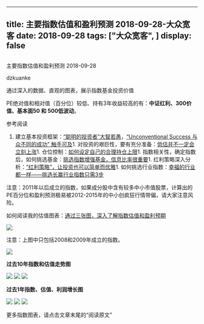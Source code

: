 
---
title:   主要指数估值和盈利预测 2018-09-28-大众宽客
date: 2018-09-28
tags: ["大众宽客", ]
display: false
---


## 



主要指数估值和盈利预测 2018-09-28




dzkuanke




通过深入的数据、直观的图表，展示指数基金投资价值


PE绝对值和相对值（百分位）较低、持有3年收益较高的有：**中证红利、300价值、基本面50 和 500低波动**。



参考阅读
1. 建立基本投资框架：[“聪明的投资者”大智若愚](http://mp.weixin.qq.com/s?__biz=MzAwMTc1MDcwNw==&amp;mid=2648273008&amp;idx=1&amp;sn=1986e188daec22378d05243c9970483c&amp;chksm=82f933acb58ebabae67065fc8fb942a6458e6d204acbfe42d5eaf68f6c49ee02353936ac64c5&amp;scene=21#wechat_redirect)，[“Unconventional Success 与众不同的成功” 触手可及](http://mp.weixin.qq.com/s?__biz=MzAwMTc1MDcwNw==&amp;mid=2648273011&amp;idx=1&amp;sn=e22705a245e90fb6e42877456523cdcd&amp;chksm=82f933afb58ebab9945ddad1406b7ee013416143466430ab9e04883cf94942b0d1dc10ac6ca1&amp;scene=21#wechat_redirect)1. 对投资的艰巨性，要有充分准备：[低估并不一定会立刻上涨](http://mp.weixin.qq.com/s?__biz=MzAwMTc1MDcwNw==&amp;mid=2648272785&amp;idx=1&amp;sn=9d714f0b5ff155d37941bac5e3bd5ae2&amp;chksm=82f92c4db58ea55bd7466b6630b06154a4732053fd8c5ef953f51d77bef4920c4620eb713c68&amp;scene=21#wechat_redirect)1. 仓位控制：[如何设定自己的合理持仓上限](http://mp.weixin.qq.com/s?__biz=MzAwMTc1MDcwNw==&amp;mid=2648272959&amp;idx=1&amp;sn=0d0e0487ba2dfa90138092d0973da1b6&amp;chksm=82f933e3b58ebaf59bbe5d49a7f9eea8dcae1ae24d5793d520c03a937e970495fbd8e0bceac7&amp;scene=21#wechat_redirect)1. 指数相关性，确定指数后，如何挑选基金：[挑选指数增强基金，信息比率很重要](http://mp.weixin.qq.com/s?__biz=MzAwMTc1MDcwNw==&amp;mid=2648272953&amp;idx=1&amp;sn=bcd9bd75a73911a98c6b619431f5dd90&amp;chksm=82f933e5b58ebaf31a40f518d43511dfe1c0c7ec906fd079d2011b593a46517a08f76816347d&amp;scene=21#wechat_redirect)1. 红利策略深入分析：[“红利策略”，让投资也可以简单而优雅](http://mp.weixin.qq.com/s?__biz=MzAwMTc1MDcwNw==&amp;mid=2648272962&amp;idx=1&amp;sn=2d34bdfc8e1ae77d6cae4e9ecd258aa5&amp;chksm=82f9339eb58eba883cf976ef1ad27b83da5215a11a3ff63dc624abdbe035866b86b844e8541a&amp;scene=21#wechat_redirect)1. 如何挑选行业指数：[幸福的行业都一样——挑选长赢行业指数只需3步](http://mp.weixin.qq.com/s?__biz=MzAwMTc1MDcwNw==&amp;mid=2648273097&amp;idx=1&amp;sn=2f957b81f3a7e74bc0c5ee9c00f5c027&amp;chksm=82f93315b58eba03bdd47cad22bda4c984a9762246dbcad1682d68578a21f5a574b80f1b11d7&amp;scene=21#wechat_redirect)


注意：2011年以后成立的指数<h-char unicode="ff0c" class="">，</h-char>如果成分股中含有较多中小市值股票<h-char unicode="ff0c" class="">，</h-char>计算出的PE百分位和盈利预测极易被2012-2015年的中小创疯狂行情带偏<h-char unicode="ff0c" class="">，</h-char>请大家注意风险。



如何阅读我的估值图表：[通过三张图，深入了解指数估值和盈利预期](http://mp.weixin.qq.com/s?__biz=MzAwMTc1MDcwNw==&amp;mid=2648272932&amp;idx=1&amp;sn=3c59f8e37a725396d20f150d499bfed9&amp;chksm=82f933f8b58ebaeed34a6e2998fcda433b5bd0b3dedf2b2601b0665859f2cdb8f757c90cea3c&amp;scene=21#wechat_redirect)



<img class="" data-copyright="0" data-ratio="0.9398797595190381" data-s="300,640" src="https://mmbiz.qpic.cn/mmbiz_png/PKw3FQPmhIheYzSicfpKS1w8TFq9US9Ly7C7STJMyw72jiaN5lAVeEyy8SApDvEmvpJCs0dKVQe9a2c8p9M9ZYLA/640?wx_fmt=png" data-type="png" data-w="998" style=""/>

注意：上图中只包括2008和2009年成立的指数。



<img class="" data-copyright="0" data-ratio="1.2106299212598426" data-s="300,640" src="https://mmbiz.qpic.cn/mmbiz_png/PKw3FQPmhIheYzSicfpKS1w8TFq9US9Lysa6mBWwqyeTd3IPY55VLReewe3Q9NEgJ0t7eyezcWbAtyHWJNsbP0A/640?wx_fmt=png" data-type="png" data-w="1016" style=""/>





**过去10年指数和估值走势图**

<img class="" data-copyright="0" data-ratio="0.6" data-s="300,640" src="https://mmbiz.qpic.cn/mmbiz_png/PKw3FQPmhIheYzSicfpKS1w8TFq9US9LyBRW4EjsfsQkv74XXvTXzKicIgdvcltKT9GJCEnrc9nuQibn2n4sBQUYQ/640?wx_fmt=png" data-type="png" data-w="1440" style="white-space: normal;"/>

<img class="" data-copyright="0" data-ratio="0.6" data-s="300,640" src="https://mmbiz.qpic.cn/mmbiz_png/PKw3FQPmhIheYzSicfpKS1w8TFq9US9Ly0HTlbibDDSce7OxCru2icxzE0HpRKnxxAQPXBtARl49iaTbbUBx5ob4JQ/640?wx_fmt=png" data-type="png" data-w="1440" style="white-space: normal;"/>

<img data-copyright="0" data-s="300,640" src="https://mmbiz.qpic.cn/mmbiz_png/PKw3FQPmhIheYzSicfpKS1w8TFq9US9LyUYibKiaDmvCzAEjTaIwuUHD67OG7J6AV7iaScYiaeEVjszEy4FzUhGa3xA/640?wx_fmt=png" data-type="png" style="" class="" data-ratio="0.6" data-w="1080"/>



**过去1年指数、估值、利润增长图**

<img class="" data-copyright="0" data-ratio="0.6" data-s="300,640" src="https://mmbiz.qpic.cn/mmbiz_png/PKw3FQPmhIheYzSicfpKS1w8TFq9US9LyVSfcyDjqE9GCic18e1DfrQkHib6bsjtco1TaljKdMeictw9GcuHCMpXpA/640?wx_fmt=png" data-type="png" data-w="1440" style="white-space: normal;"/>

<img class="" data-copyright="0" data-ratio="0.6" data-s="300,640" src="https://mmbiz.qpic.cn/mmbiz_png/PKw3FQPmhIheYzSicfpKS1w8TFq9US9LyeO3duDGGWrtKQnfTRtBicumas1qrY3gSzTs2Q0VUEtuOpzBxKqtHuRA/640?wx_fmt=png" data-type="png" data-w="1440" style="white-space: normal;"/>

<img data-copyright="0" data-s="300,640" src="https://mmbiz.qpic.cn/mmbiz_png/PKw3FQPmhIheYzSicfpKS1w8TFq9US9LyTGdYjXbRYJuOmJdSm5X1zsGZuia31BUSodFz9reSdFnw7MdBRHsOxNw/640?wx_fmt=png" data-type="png" style="" class="" data-ratio="0.6" data-w="1080"/>



更多指数图表，请点击文章末尾的“阅读原文”










